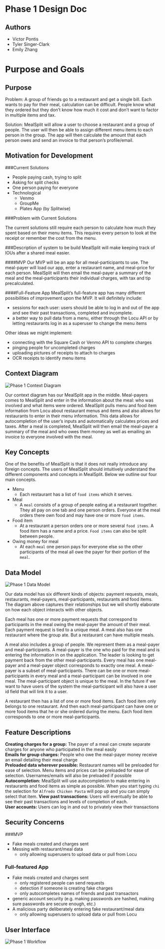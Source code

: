 Phase 1 Design Doc
==================
Authors
-------
+ Victor Pontis
+ Tyler Singer-Clark
+ Emily Zhang

Purpose and Goals
=================
Purpose
-------

Problem: A group of friends go to a restaurant and get a single bill. Each wants to pay for their meal, calculation can be difficult. People know what they ordered but they don’t know how much it cost and don’t want to factor in multiple items and tax. 

Solution: MealSplit will allow a user to choose a restaurant and a group of people. The user will then be able to assign different menu items to each person in the group. The app will then calculate the amount that each person owes and send an invoice to that person’s profile/email. 


Motivation for Development 
--------------------------

###Current Solutions

+ People paying cash, trying to split
+ Asking for split checks
+ One person paying for everyone
+ Technological
  + Venmo
  + GroupMe
  + Plates App (by Splitwise)

###Problem with Current Solutions

The current solutions still require each person to calculate how much they spent based on their menu items. This requires every person to look at the receipt or remember the cost from the menu. 

###Description of system to be build
MealSplit will make keeping track of IOUs after a shared meal easier.

####MVP
Our MVP will be an app for all meal-participants to use. The meal-payer will load our app, enter a restaurant name, and meal-price for each person. MealSplit will then email the meal-payer a summary of the meal and the meal-participants their individual charges, with tax and tip precalculated. 

####Full-Feature App
MealSplit’s full-feature app has many different possibilities of improvement upon the MVP. It will definitely include:

+ sessions for each user: users should be able to log in and out of the app and see their past transactions, completed and incomplete. 
+ a better way to pull data from a menu, either through the Locu API or by letting restaurants log in as a superuser to change the menu items 

Other ideas we might implement: 

+ connecting with the Square Cash or Venmo API to complete charges
+ pinging people for uncompleted charges
+ uploading pictures of receipts to attach to charges
+ OCR receipts to identify menu items

Context Diagram
---------------

![Phase 1 Context Diagram](phase_1_context_diagram.png)

Our context diagram has our MealSplit app in the middle. Meal-payers comes to MealSplit and enter in the information about the meal: who was involved and what items were ordered. MealSplit pulls menu and food item information from Locu about restaurant menus and items and also allows for restaurants to enter in their menu information. This data allows for autocompletion of the user’s inputs and automatically calculates prices and taxes. After a meal is completed, MealSplit will then email the meal-payer a summary of the meal and who owes them money as well as emailing an invoice to everyone involved with the meal. 

Key Concepts
------------

One of the benefits of MealSplit is that it does not really introduce any foreign concepts. The users of MealSplit should intuitively understand the different components and concepts in MealSplit. Below we outline our four main concepts. 

+ Menu
  + Each restaurant has a list of `food items` which it serves.
+ Meal
  + A `meal` consists of a group of people eating at a restaurant together. They all pay on one tab and one person orders. Everyone at the meal orders there own food and may have one or more `food items`.
+ Food item
  + At a restaurant a person orders one or more several `food items`. A food item has a name and a price. `Food items` can also be split between people.
+ Owing money for meal
  + At each `meal` one person pays for everyone else so the other participants of the meal all owe the payer for their portion of the `meal`.

Data Model
----------
![Phase 1 Data Model](phase_1_data_model.png)

Our data model has six different kinds of objects: payment requests, meals, restaurants, meal-payers, meal-participants, restaurants and food items. The diagram above captures their relationships but we will shortly elaborate on how each object interacts with other objects. 

Each meal has one or more payment requests that correspond to participants in the meal owing the meal-payer the amount of their meal. Each payment request is tied to a unique meal. A meal also has one restaurant where the group ate. But a restaurant can have multiple meals. 

A meal also includes a group of people. We represent them as a meal-payer and meal-participants. A meal-payer is the one who paid for the meal and is entering the information in on the application. The leader is looking to get payment back from the other meal-participants. Every meal has one meal-payer and a meal-payer object corresponds to exactly one meal. A meal-payer is a subset of meal-participants. There can be one or more meal-participants in every meal and a meal-participant can be involved in one meal. The meal-participant object is unique to the meal. In the future if we want to have users of the system the meal-participant will also have a user id field that will link it to a user. 

A restaurant then has a list of one or more food items. Each food item only belongs to one restaurant. And then each meal-participant can have one or more food items that he or she ordered during the menu. Each food item corresponds to one or more meal-participants. 

Feature Descriptions
---------------------

**Creating charges for a group:** The payer of a meal can create separate charges for anyone who participated in the meal easily  
**Emails for group charges:** People who owe the meal-payer money receive an email detailing their meal charge  
**Preloaded data wherever possible:** Restaurant names will be preloaded for ease of selection. Menu items and prices can be preloaded for ease of selection. Usernames/emails will also be preloaded if possible  
**Autocompletion:** MealSplit will use autocompletion to make entering in restaurants and food items as simple as possible. When you start typing `chi` the selection for `Alfredo Chicken Pasta` will pop up and you can simply select that item.
**View past transactions:** Users will eventually be able to see their past transactions and levels of completion of each.  
**User accounts:** Users can log in and out to privately view their transactions

Security Concerns
-----------------

###MVP
+ Fake meals created and charges sent
+ Messing with restaurant/meal data
  + only allowing superusers to upload data or pull from Locu

### Full-featured App
+ Fake meals created and charges sent 
  + only registered people can send requests
  + detection if someone is creating fake charges
  + only autocompletes names of friends and past transactors
+ generic account security (e.g. making passwords are hashed, making sure passwords are secure enough, etc.)
+ A malicious party deliberately entering fake restaurant/meal data
  + only allowing superusers to upload data or pull from Locu


User Interface
--------------

![Phase 1 Workflow](phase_1_workflow.png)


